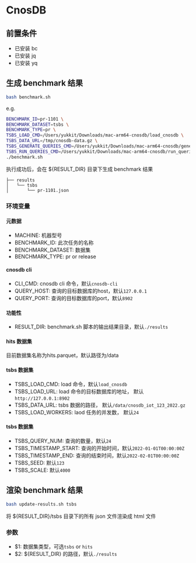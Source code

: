 # CnosDB

## 前置条件

- 已安装 bc
- 已安装 jq
- 已安装 yq

## 生成 benchmark 结果

```bash
bash benchmark.sh
```

e.g.
```bash
BENCHMARK_ID=pr-1101 \
BENCHMARK_DATASET=tsbs \
BENCHMARK_TYPE=pr \
TSBS_LOAD_CMD=/Users/yukkit/Downloads/mac-arm64-cnosdb/load_cnosdb \
TSBS_DATA_URL=/tmp/cnosdb-data.gz \
TSBS_GENERATE_QUERIES_CMD=/Users/yukkit/Downloads/mac-arm64-cnosdb/generate_queries \
TSBS_RUN_QUERIES_CMD=/Users/yukkit/Downloads/mac-arm64-cnosdb/run_queries_cnosdb \
./benchmark.sh 
```

执行成功后，会在 ${RESULT_DIR} 目录下生成 benchmark 结果
```
├── results
│   └── tsbs
│       └── pr-1101.json
```

### 环境变量

#### 元数据

- MACHINE: 机器型号
- BENCHMARK_ID: 此次任务的名称
- BENCHMARK_DATASET: 数据集
- BENCHMARK_TYPE: pr or release

#### cnosdb cli
- CLI_CMD: cnosdb cli 命令，默认`cnosdb-cli`
- QUERY_HOST: 查询的目标数据库的host，默认`127.0.0.1`
- QUERY_PORT: 查询的目标数据库的port，默认`8902`

#### 功能性
- RESULT_DIR: benchmark.sh 脚本的输出结果目录，默认`./results`

#### hits 数据集

目前数据集名称为hits.parquet，默认路径为/data

#### tsbs 数据集

- TSBS_LOAD_CMD: load 命令，默认`load_cnosdb`
- TSBS_LOAD_URL: load 命令的目标数据库的地址， 默认`http://127.0.0.1:8902`
- TSBS_DATA_URL: tsbs 数据的路径， 默认`/data/cnosdb_iot_123_2022.gz`
- TSBS_LOAD_WORKERS: laod 任务的并发数， 默认`24`

#### tsbs 数据集
- TSBS_QUERY_NUM: 查询的数量，默认`24`
- TSBS_TIMESTAMP_START: 查询的开始时间，默认`2022-01-01T00:00:00Z`
- TSBS_TIMESTAMP_END: 查询的结束时间，默认`2022-02-01T00:00:00Z`
- TSBS_SEED: 默认`123`
- TSBS_SCALE: 默认`4000`

## 渲染 benchmark 结果

```bash
bash update-results.sh tsbs
```

将 ${RESULT_DIR}/tsbs 目录下的所有 json 文件渲染成 html 文件

### 参数

- $1: 数据集类型，可选`tsbs` or `hits`
- $2: ${RESULT_DIR} 的路径，默认`./results`
